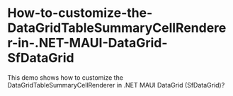 # How-to-customize-the-DataGridTableSummaryCellRenderer-in-.NET-MAUI-DataGrid-SfDataGrid
This demo shows how to customize the DataGridTableSummaryCellRenderer in .NET MAUI DataGrid (SfDataGrid)?
